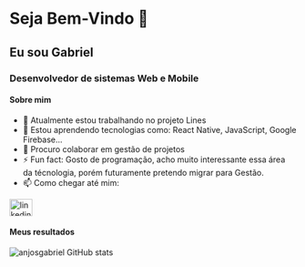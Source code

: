 # Seja Bem-Vindo 👋
## Eu sou Gabriel
### Desenvolvedor de sistemas Web e Mobile
#### Sobre mim

- 🔭 Atualmente estou trabalhando no projeto Lines
- 🌱 Estou aprendendo tecnologias como: React Native, JavaScript, Google Firebase...
- 👯 Procuro colaborar em gestão de projetos 
- ⚡ Fun fact: Gosto de programação, acho muito interessante essa área da técnologia, porém futuramente pretendo migrar para Gestão.
- 📫 Como chegar até mim:
  <br>
<p align="left">
<a href="https://www.linkedin.com/in/anjosgabriel/" target="blank"><img align="center" src="https://raw.githubusercontent.com/rahuldkjain/github-profile-readme-generator/master/src/images/icons/Social/linked-in-alt.svg" alt="linkedin.com/in/anjosgabriel" height="30" width="40" /></a>
</p>

#### Meus resultados
![anjosgabriel GitHub stats](https://github-readme-stats.vercel.app/api?username=anjosgabriel&show_icons=true&theme=merko)
